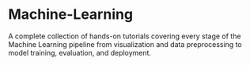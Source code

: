 # Machine-Learning
A complete collection of hands-on tutorials covering every stage of the Machine Learning pipeline from visualization and data preprocessing to model training, evaluation, and deployment.
